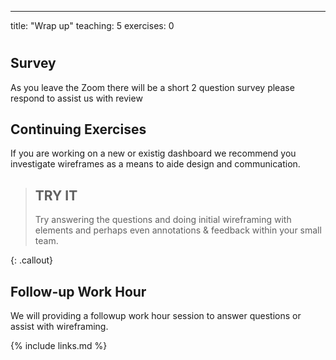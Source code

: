 ---
title: "Wrap up"
teaching: 5
exercises: 0
#

## Survey

As you leave the Zoom there will be a short 2 question survey please respond to assist us with review

## Continuing Exercises

If you are working on a new or existig dashboard we recommend you investigate wireframes as a means to aide design and communication.  

> ## TRY IT
> 
> Try answering the questions and doing initial wireframing with elements and perhaps even annotations & feedback within your small team.
> 
{: .callout}

## Follow-up Work Hour

We will providing a followup work hour session to answer questions or assist with wireframing.  


{% include links.md %}
